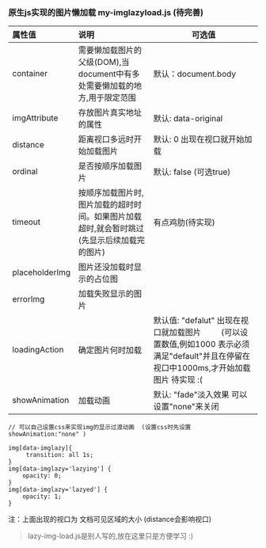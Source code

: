
### 原生js实现的图片懒加载  my-imglazyload.js (待完善)


| 属性值 | 说明  | 可选值 |   
| :---------|:------------| -----|
| container     | 需要懒加载图片的父级(DOM),当document中有多处需要懒加载的地方,用于限定范围 | 默认：document.body |
| imgAttribute  |  存放图片真实地址的属性        |   默认: data-original |
| distance|     距离视口多远时开始加载图片  |   默认: 0  出现在视口就开始加载  |
|ordinal |   是否按顺序加载图片　　　     |   默认: false   (可选true)  |
| timeout|    按顺序加载图片时,图片加载的超时时间。如果图片加载超时,就会暂时跳过(先显示后续加载完的图片)  | 有点鸡肋(待实现)        |
| placeholderImg|    图片还没加载时显示的占位图    |     |
| errorImg|     加载失败显示的图片   |     |
| loadingAction|   确定图片何时加载　　　    |  默认值: "defalut" 出现在视口就加载图片 　      　(可以设置数值,例如1000 表示必须满足"default"并且在停留在视口中1000ms,才开始加载图片   待实现 :( |
|showAnimation|      加载动画　　　　  |   默认: "fade"淡入效果   可以设置"none"来关闭  |

```
// 可以自己设置css来实现img的显示过渡动画  (设置css时先设置 showAnimation:"none" )

img[data-imglazy]{
     transition: all 1s;
}
img[data-imglazy='lazying'] {    
    opacity: 0;
}
img[data-imglazy='lazyed'] {
    opacity: 1;
}

```

注：上面出现的视口为 文档可见区域的大小  (distance会影响视口)

> lazy-img-load.js是别人写的,放在这里只是方便学习 :)